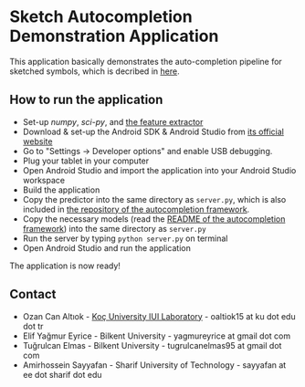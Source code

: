 # Sketch Autocompletion Demonstration Application
This application basically demonstrates the auto-completion pipeline for sketched symbols, which is decribed in 
[here](http://iui.ku.edu.tr/sezgin_publications/2012/PR%202012%20Sezgin.pdf).

## How to run the application
* Set-up *numpy*, *sci-py*, and [the feature extractor](https://github.com/ozymaxx/sketchfe) 
* Download & set-up the Android SDK & Android Studio from [its official website](https://developer.android.com/studio/index.html)
* Go to "Settings -> Developer options" and enable USB debugging.
* Plug your tablet in your computer
* Open Android Studio and import the application into your Android Studio workspace
* Build the application
* Copy the predictor into the same directory as `server.py`, which is also included in 
[the repository of the autocompletion framework]().
* Copy the necessary models (read the [README of the autocompletion framework]()) into the same directory as `server.py`
* Run the server by typing `python server.py` on terminal
* Open Android Studio and run the application

The application is now ready!

## Contact
* Ozan Can Altıok - [Koç University IUI Laboratory](http://iui.ku.edu.tr) - oaltiok15 at ku dot edu dot tr
* Elif Yağmur Eyrice - Bilkent University - yagmureyrice at gmail dot com
* Tuğrulcan Elmas - Bilkent University - tugrulcanelmas95 at gmail dot com
* Amirhossein Sayyafan - Sharif University of Technology - sayyafan at ee dot sharif dot edu
